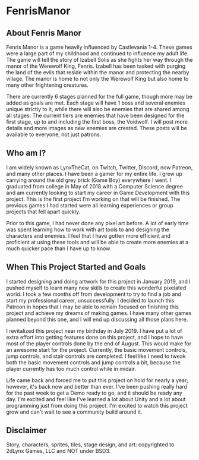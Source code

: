 # FenrisManor
## About Fenris Manor

Fenris Manor is a game heavily influenced by Castlevania 1-4. These games were a large part of my childhood and continued to influence my adult life. The game will tell the story of Izabell Solis as she fights her way through the manor of the Werewolf King, Fenris. Izabell has been tasked with purging the land of the evils that reside within the manor and protecting the nearby village. The manor is home to not only the Werewolf King but also home to many other frightening creatures.

There are currently 6 stages planned for the full game, though more may be added as goals are met. Each stage will have 1 boss and several enemies unique strictly to it, while there will also be enemies that are shared among all stages. The current tiers are enemies that have been designed for the first stage, up to and including the first boss, the Voidwolf. I will post more details and more images as new enemies are created. These posts will be available to everyone, not just patrons.

## Who am I?

I am widely known as LynxTheCat, on Twitch, Twitter, Discord, now Patreon, and many other places. I have been a gamer for my entire life. I grew up carrying around the old grey brick (Game Boy) everywhere I went. I graduated from college in May of 2018 with a Computer Science degree and am currently looking to start my career in Game Development with this project. This is the first project I’m working on that will be finished. The previous games I had started were all learning experiences or group projects that fell apart quickly.

Prior to this game, I had never done any pixel art before. A lot of early time was spent learning how to work with art tools to and designing the characters and enemies. I feel that I have gotten more efficient and proficient at using these tools and will be able to create more enemies at a much quicker pace than I have up to know.

## When This Project Started and Goals

I started designing and doing artwork for this project in January 2019, and I pushed myself to learn many new skills to create this wonderful pixelated world. I took a few months off from development to try to find a job and start my professional career, unsuccessfully. I decided to launch this Patreon in hopes that I may be able to remain focused on finishing this project and achieve my dreams of making games. I have many other games planned beyond this one, and I will end up discussing all those plans here.

I revitalized this project near my birthday in July 2019. I have put a lot of extra effort into getting features done on this project, and I hope to have most of the player controls done by the end of August. This would make for an awesome start for the project. Currently, the basic movement controls, jump controls, and stair controls are completed. I feel like I need to tweak both the basic movement controls and jump controls a bit, because the player currently has too much control while in midair.

Life came back and forced me to put this project on hold for nearly a year; however, it's back now and better than ever. I've been pushing really hard for the past week to get a Demo ready to go, and it should be ready any day. I'm excited and feel like I've learned a lot about Unity and a lot about programming just from doing this project. I'm excited to watch this project grow and can't wait to see a community build around it.

## Disclaimer

Story, characters, sprites, tiles, stage design, and art: copyrighted to 2dLynx Games, LLC and NOT under BSD3.
